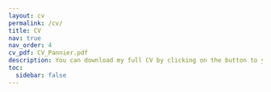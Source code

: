 ```yaml
---
layout: cv
permalink: /cv/
title: CV
nav: true
nav_order: 4
cv_pdf: CV_Pannier.pdf
description: You can download my full CV by clicking on the button to your right.
toc:
  sidebar: false
---
```

